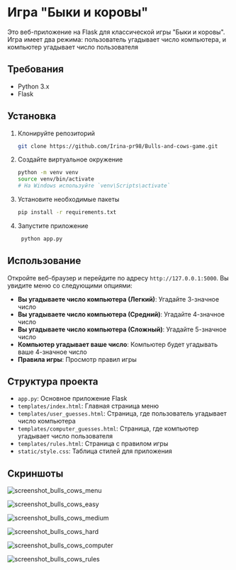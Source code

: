 # Игра "Быки и коровы"

Это веб-приложение на Flask для классической игры "Быки и коровы". Игра имеет два режима: пользователь угадывает число компьютера, и компьютер угадывает число пользователя

## Требования

- Python 3.x
- Flask

## Установка

1. Клонируйте репозиторий
    ```bash
   git clone https://github.com/Irina-pr98/Bulls-and-cows-game.git
   ```

2. Создайте виртуальное окружение
    ```bash
   python -m venv venv
   source venv/bin/activate
   # На Windows используйте `venv\Scripts\activate`
    ```
   
3. Установите необходимые пакеты
    ```bash
   pip install -r requirements.txt
    ```
   
4. Запустите приложение
   ```bash
    python app.py
    ```
   
## Использование

Откройте веб-браузер и перейдите по адресу `http://127.0.0.1:5000`. Вы увидите меню со следующими опциями:
- **Вы угадываете число компьютера (Легкий)**: Угадайте 3-значное число
- **Вы угадываете число компьютера (Средний)**: Угадайте 4-значное число
- **Вы угадываете число компьютера (Сложный)**: Угадайте 5-значное число
- **Компьютер угадывает ваше число**: Компьютер будет угадывать ваше 4-значное число
- **Правила игры**: Просмотр правил игры

## Структура проекта

- `app.py`: Основное приложение Flask
- `templates/index.html`: Главная страница меню
- `templates/user_guesses.html`: Страница, где пользователь угадывает число компьютера
- `templates/computer_guesses.html`: Страница, где компьютер угадывает число пользователя
- `templates/rules.html`: Страница с правилом игры
- `static/style.css`: Таблица стилей для приложения

## Скриншоты

![screenshot_bulls_cows_menu](screenshots/screenshot_bulls_cows_menu.png "Menu")

![screenshot_bulls_cows_easy](screenshots/screenshot_bulls_cows_easy.png "Easy level")

![screenshot_bulls_cows_medium](screenshots/screenshot_bulls_cows_medium.png "Medium level")

![screenshot_bulls_cows_hard](screenshots/screenshot_bulls_cows_hard.png "Hard level")

![screenshot_bulls_cows_computer](screenshots/screenshot_bulls_cows_computer.png "Computer guesses")

![screenshot_bulls_cows_rules](screenshots/screenshot_bulls_cows_rules.png "Rules game")
